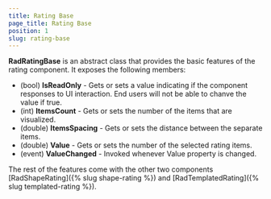 ```yaml
---
title: Rating Base
page_title: Rating Base
position: 1
slug: rating-base
---
```


**RadRatingBase** is an abstract class that provides the basic features of the rating component. It exposes the following members:
 - (bool) **IsReadOnly** - Gets or sets a value indicating if the component responses to UI interaction. End users will not be able to chanve the value if true.
 - (int) **ItemsCount** - Gets or sets the number of the items that are visualized.
 - (double) **ItemsSpacing** - Gets or sets the distance between the separate items.
 - (double) **Value** - Gets or sets the number of the selected rating items.
 - (event) **ValueChanged** - Invoked whenever Value property is changed.

The rest of the features come with the other two components [RadShapeRating]({% slug shape-rating %}) and [RadTemplatedRating]({% slug templated-rating %}).